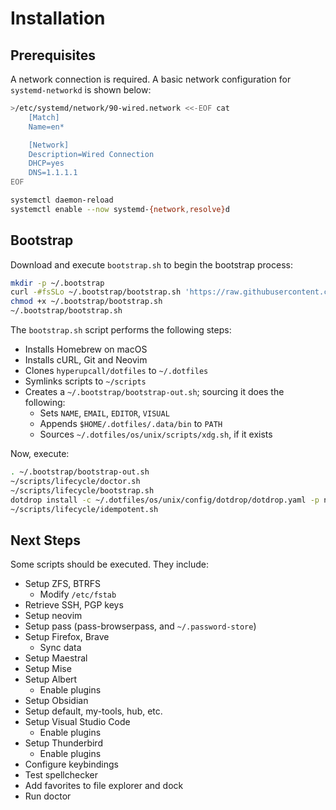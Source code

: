 # Installation

## Prerequisites

A network connection is required. A basic network configuration for `systemd-networkd` is shown below:

```sh
>/etc/systemd/network/90-wired.network <<-EOF cat
	[Match]
	Name=en*

	[Network]
	Description=Wired Connection
	DHCP=yes
	DNS=1.1.1.1
EOF

systemctl daemon-reload
systemctl enable --now systemd-{network,resolve}d
```

## Bootstrap

Download and execute `bootstrap.sh` to begin the bootstrap process:

```sh
mkdir -p ~/.bootstrap
curl -#fsSLo ~/.bootstrap/bootstrap.sh 'https://raw.githubusercontent.com/hyperupcall/dotfiles/trunk/os/unix/bootstrap.sh'
chmod +x ~/.bootstrap/bootstrap.sh
~/.bootstrap/bootstrap.sh
```

The `bootstrap.sh` script performs the following steps:

- Installs Homebrew on macOS
- Installs cURL, Git and Neovim
- Clones `hyperupcall/dotfiles` to `~/.dotfiles`
- Symlinks scripts to `~/scripts`
- Creates a `~/.bootstrap/bootstrap-out.sh`; sourcing it does the following:
  - Sets `NAME`, `EMAIL`, `EDITOR`, `VISUAL`
  - Appends `$HOME/.dotfiles/.data/bin` to `PATH`
  - Sources `~/.dotfiles/os/unix/scripts/xdg.sh`, if it exists

Now, execute:

```sh
. ~/.bootstrap/bootstrap-out.sh
~/scripts/lifecycle/doctor.sh
~/scripts/lifecycle/bootstrap.sh
dotdrop install -c ~/.dotfiles/os/unix/config/dotdrop/dotdrop.yaml -p nullptr
~/scripts/lifecycle/idempotent.sh
```

## Next Steps

Some scripts should be executed. They include:

- Setup ZFS, BTRFS
  - Modify `/etc/fstab`
- Retrieve SSH, PGP keys
- Setup neovim
- Setup pass (pass-browserpass, and `~/.password-store`)
- Setup Firefox, Brave
  - Sync data
- Setup Maestral
- Setup Mise
- Setup Albert
  - Enable plugins
- Setup Obsidian
- Setup default, my-tools, hub, etc.
- Setup Visual Studio Code
  - Enable plugins
- Setup Thunderbird
  - Enable plugins
- Configure keybindings
- Test spellchecker
- Add favorites to file explorer and dock
- Run doctor
